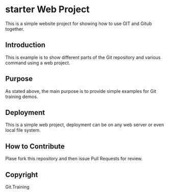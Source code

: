 # starter Web Project

This is a simple website project for 
showing how to use GIT and Gitub together.

## Introduction

This is example is to show different parts
of the Git repository and various command
using a web project.

## Purpose

As stated above, the main purpose is to 
provide simple examples for Git training demos.

## Deployment

This is a simple web project, deployment
can be on any web server or even local file
system.

## How to Contribute

Plase fork this repository and then issue
Pull Requests for review.
## Copyright

Git.Training
